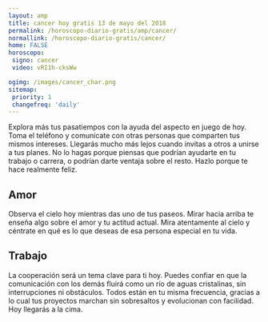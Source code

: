 ```yaml
---
layout: amp
title: cancer hoy gratis 13 de mayo del 2018 
permalink: /horoscopo-diario-gratis/amp/cancer/
normallink: /horoscopo-diario-gratis/cancer/
home: FALSE
horoscopo:
 signo: cancer
 video: vRI1h-cksWw

ogimg: /images/cancer_char.png
sitemap:
 priority: 1
 changefreq: 'daily'
---
```



Explora más tus pasatiempos con la ayuda del aspecto en juego de hoy. Toma el teléfono y comunícate con otras personas que comparten tus mismos intereses. Llegarás mucho más lejos cuando invitas a otros a unirse a tus planes. No lo hagas porque piensas que podrían ayudarte en tu trabajo o carrera, o podrían darte ventaja sobre el resto. Hazlo porque te hace realmente feliz.

## Amor

Observa el cielo hoy mientras das uno de tus paseos. Mirar hacia arriba te enseña algo sobre el amor y tu actitud actual. Mira atentamente al cielo y céntrate en qué es lo que deseas de esa persona especial en tu vida.

## Trabajo

La cooperación será un tema clave para ti hoy. Puedes confiar en que la comunicación con los demás fluirá como un río de aguas cristalinas, sin interrupciones ni obstáculos. Todos están en tu misma frecuencia, gracias a lo cual tus proyectos marchan sin sobresaltos y evolucionan con facilidad. Hoy llegarás a la cima.